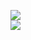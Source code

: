 [![](https://img.shields.io/badge/Made%20With-Github%20Spray-lightgrey.svg?style=for-the-badge&logo=github)](https://github.com/Annihil/github-spray#3353)  
[![](https://i.imgur.com/2DrTn0Z.gif)](https://github.com/Annihil/github-spray)